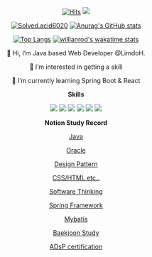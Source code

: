 <div align=center>
  
  
[![Hits](https://hits.seeyoufarm.com/api/count/incr/badge.svg?url=https%3A%2F%2Fgithub.com%2FLimdoH%2Fhit-counter&count_bg=%2379C83D&title_bg=%23555555&icon=&icon_color=%23E7E7E7&title=hits&edge_flat=false)](https://hits.seeyoufarm.com)
<a href="mailto:limdohyuk@gmail.com" target="">
  <img src="https://img.shields.io/badge/Gmail-F80000?style=flat-square&logo=Gmail&logoColor=white"/> 
</a>

[![Solved.acid6020](http://mazassumnida.wtf/api/generate_badge?boj=id6020)](https://solved.ac/id6020)
[![Anurag's GitHub stats](https://github-readme-stats.vercel.app/api?username=LimDoH&show_icon=true&theme=cobalt)](https://github.com/LimDoH)
  
  
[![Top Langs](https://github-readme-stats.vercel.app/api/top-langs/?username=LimdoH)](https://github.com/anuraghazra/github-readme-stats)
[![willianrod's wakatime stats](https://github-readme-stats.vercel.app/api/wakatime?username=LimDoH)](https://github.com/anuraghazra/github-readme-stats)


👋 Hi, I’m Java based Web Developer @LimdoH.

  👀 I’m interested in getting a skill

  🌱 I’m currently learning Spring Boot & React

<b>Skills</b>
  
<img src="https://img.shields.io/badge/Java-007396?style=flat-square&logo=Java&logoColor=white"/> <img src="https://img.shields.io/badge/JavaScript-F7DF1E?style=flat-square&logo=JavaScript&logoColor=white"/> <img src="https://img.shields.io/badge/Bootstrap-7952B3?style=flat-square&logo=Bootstrap&logoColor=white"/>
<img src="https://img.shields.io/badge/Spring-6DB33F?style=flat-square&logo=Spring&logoColor=white"/>  <img src="https://img.shields.io/badge/jQuery-0769AD?style=flat-square&logo=jQuery&logoColor=white"/>  <img src="https://img.shields.io/badge/Oracle-F80000?style=flat-square&logo=Oracle&logoColor=white"/> 

  
  <b>Notion Study Record</b>
  
  [Java](https://natural-guava-d2f.notion.site/33ce3ff3426c40bc831c0da8325cd5e6?v=b6ded311e0bf494580280303702867af)

  [Oracle](https://natural-guava-d2f.notion.site/a471180f397d46f08ed7a12d2ad4de26?v=f0b9c3b77738450d97dc762ebbf970a8)
  
  [Design Pattern](https://natural-guava-d2f.notion.site/f1a5ebc18a4341c3812c6b96a6ff970f?v=46597a9b042c41d1aad2dc399890233c)
  
  [CSS/HTML etc..](https://natural-guava-d2f.notion.site/c033160c99dc4bb9838712ad556ee0d9?v=94aa5d83b382464680c7e610a02584b9)
  
  [Software Thinking](https://natural-guava-d2f.notion.site/35ac962c628144deabce010a07448da0?v=946aa51bb6904b0580b6f39a71366e13)
  
  [Spring Framework](https://natural-guava-d2f.notion.site/d3c0adf4a7bb4249b73cbf13a09c602f?v=6e71ec039d514e5b8b7743771b73d589)
  
  [Mybatis](https://natural-guava-d2f.notion.site/e4ccee6eb27440a6a2a01f09beb60859?v=fe2f5f83fd7b4583966be1f04bdf91a4)
  
  [Baekjoon Study](https://natural-guava-d2f.notion.site/ee67f21accfc474b861cd6e0b83357bd?v=61ff4acb89234c879b10569008bab274)
  
  [ADsP certification](https://natural-guava-d2f.notion.site/ca8cfaad579140ada0a0355f20e81fe8?v=c61d65581ee54d4aa161b3d49b03f5e6)
  
</div>
